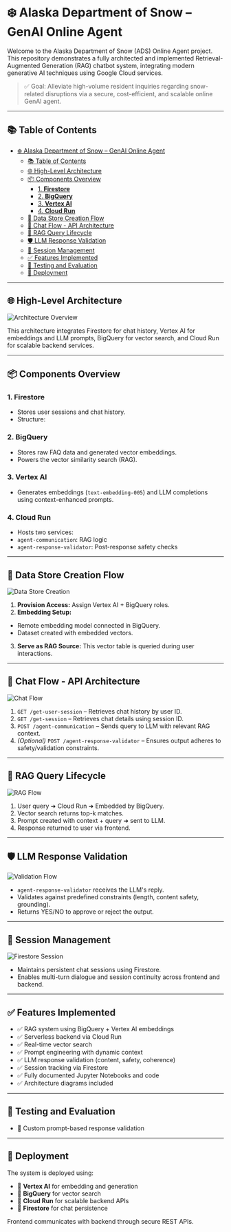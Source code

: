# ❄️ Alaska Department of Snow – GenAI Online Agent

Welcome to the Alaska Department of Snow (ADS) Online Agent project. This repository demonstrates a fully architected and implemented Retrieval-Augmented Generation (RAG) chatbot system, integrating modern generative AI techniques using Google Cloud services.

> ✅ Goal: Alleviate high-volume resident inquiries regarding snow-related disruptions via a secure, cost-efficient, and scalable online GenAI agent.

---

## 📚 Table of Contents

- [❄️ Alaska Department of Snow – GenAI Online Agent](#️-alaska-department-of-snow--genai-online-agent)
  - [📚 Table of Contents](#-table-of-contents)
  - [🌐 High-Level Architecture](#-high-level-architecture)
  - [📦 Components Overview](#-components-overview)
    - [1. **Firestore**](#1-firestore)
    - [2. **BigQuery**](#2-bigquery)
    - [3. **Vertex AI**](#3-vertex-ai)
    - [4. **Cloud Run**](#4-cloud-run)
  - [🔄 Data Store Creation Flow](#-data-store-creation-flow)
  - [💬 Chat Flow - API Architecture](#-chat-flow---api-architecture)
  - [📡 RAG Query Lifecycle](#-rag-query-lifecycle)
  - [🛡️ LLM Response Validation](#️-llm-response-validation)
  - [💾 Session Management](#-session-management)
  - [✅ Features Implemented](#-features-implemented)
  - [🧪 Testing and Evaluation](#-testing-and-evaluation)
  - [🚀 Deployment](#-deployment)

---

## 🌐 High-Level Architecture

![Architecture Overview](API%20architecture.png)

This architecture integrates Firestore for chat history, Vertex AI for embeddings and LLM prompts, BigQuery for vector search, and Cloud Run for scalable backend services.

---

## 📦 Components Overview

### 1. **Firestore**
- Stores user sessions and chat history.
- Structure:


### 2. **BigQuery**
- Stores raw FAQ data and generated vector embeddings.
- Powers the vector similarity search (RAG).

### 3. **Vertex AI**
- Generates embeddings (`text-embedding-005`) and LLM completions using context-enhanced prompts.

### 4. **Cloud Run**
- Hosts two services:
- `agent-communication`: RAG logic
- `agent-response-validator`: Post-response safety checks

---

## 🔄 Data Store Creation Flow

![Data Store Creation](Flow%20diagram%20for%20creating%20datastore.png)

1. **Provision Access:** Assign Vertex AI + BigQuery roles.
2. **Embedding Setup:**
 - Remote embedding model connected in BigQuery.
 - Dataset created with embedded vectors.
3. **Serve as RAG Source:** This vector table is queried during user interactions.

---

## 💬 Chat Flow - API Architecture

![Chat Flow](API%20architecture.png)

1. `GET /get-user-session` – Retrieves chat history by user ID.
2. `GET /get-session` – Retrieves chat details using session ID.
3. `POST /agent-communication` – Sends query to LLM with relevant RAG context.
4. *(Optional)* `POST /agent-response-validator` – Ensures output adheres to safety/validation constraints.

---

## 📡 RAG Query Lifecycle

![RAG Flow](Querying%20RAG%20via%20cloud%20run.png)

1. User query ➜ Cloud Run ➜ Embedded by BigQuery.
2. Vector search returns top-k matches.
3. Prompt created with context + query ➜ sent to LLM.
4. Response returned to user via frontend.

---

## 🛡️ LLM Response Validation

![Validation Flow](LLM%20response%20validator.png)

- `agent-response-validator` receives the LLM's reply.
- Validates against predefined constraints (length, content safety, grounding).
- Returns YES/NO to approve or reject the output.

---

## 💾 Session Management

![Firestore Session](User%20session%20maintaince%20in%20firestore.png)

- Maintains persistent chat sessions using Firestore.
- Enables multi-turn dialogue and session continuity across frontend and backend.

---

## ✅ Features Implemented

- ✅ RAG system using BigQuery + Vertex AI embeddings
- ✅ Serverless backend via Cloud Run
- ✅ Real-time vector search
- ✅ Prompt engineering with dynamic context
- ✅ LLM response validation (content, safety, coherence)
- ✅ Session tracking via Firestore
- ✅ Fully documented Jupyter Notebooks and code
- ✅ Architecture diagrams included

---

## 🧪 Testing and Evaluation
- 🧠 Custom prompt-based response validation

---

## 🚀 Deployment

The system is deployed using:

- 🔹 **Vertex AI** for embedding and generation
- 🔹 **BigQuery** for vector search
- 🔹 **Cloud Run** for scalable backend APIs
- 🔹 **Firestore** for chat persistence

Frontend communicates with backend through secure REST APIs.
